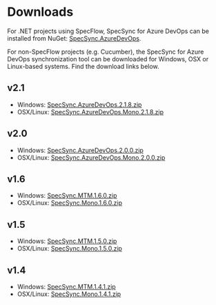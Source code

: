 # Downloads

For .NET projects using SpecFlow, SpecSync for Azure DevOps can be installed from NuGet: [SpecSync.AzureDevOps](https://www.nuget.org/packages/SpecSync.AzureDevOps/).

For non-SpecFlow projects \(e.g. Cucumber\), the SpecSync for Azure DevOps synchronization tool can be downloaded for Windows, OSX or Linux-based systems. Find the download links below.

## v2.1

* Windows: [SpecSync.AzureDevOps.2.1.8.zip](https://www.specsolutions.eu/media/specsync/SpecSync.AzureDevOps.2.1.8.zip)
* OSX/Linux: [SpecSync.AzureDevOps.Mono.2.1.8.zip](https://www.specsolutions.eu/media/specsync/SpecSync.AzureDevOps.Mono.2.1.8.zip)

## v2.0

* Windows: [SpecSync.AzureDevOps.2.0.0.zip](https://www.specsolutions.eu/media/specsync/SpecSync.AzureDevOps.2.0.0.zip)
* OSX/Linux: [SpecSync.AzureDevOps.Mono.2.0.0.zip](https://www.specsolutions.eu/media/specsync/SpecSync.AzureDevOps.Mono.2.0.0.zip)

## v1.6

* Windows: [SpecSync.MTM.1.6.0.zip](https://www.specsolutions.eu/media/specsync/SpecSync.MTM.1.6.0.zip)
* OSX/Linux: [SpecSync.Mono.1.6.0.zip](https://www.specsolutions.eu/media/specsync/SpecSync.Mono.1.6.0.zip)

## v1.5

* Windows: [SpecSync.MTM.1.5.0.zip](https://www.specsolutions.eu/media/specsync/SpecSync.MTM.1.5.0.zip)
* OSX/Linux: [SpecSync.Mono.1.5.0.zip](https://www.specsolutions.eu/media/specsync/SpecSync.Mono.1.5.0.zip)

## v1.4

* Windows: [SpecSync.MTM.1.4.1.zip](https://www.specsolutions.eu/media/specsync/SpecSync.MTM.1.4.1.zip)
* OSX/Linux: [SpecSync.Mono.1.4.1.zip](https://www.specsolutions.eu/media/specsync/SpecSync.Mono.1.4.1.zip)


